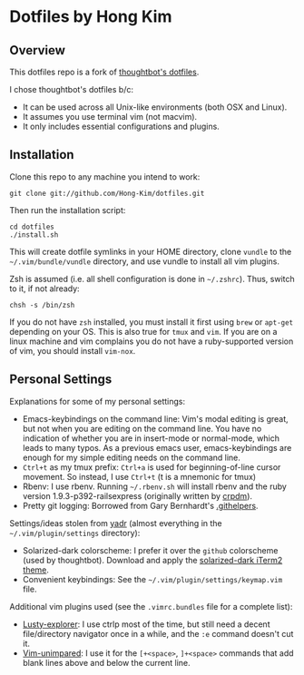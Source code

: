 Dotfiles by Hong Kim
===============

Overview
--------

This dotfiles repo is a fork of [thoughtbot's
dotfiles](https://github.com/thoughtbot/dotfiles).

I chose thoughtbot's dotfiles b/c:

* It can be used across all Unix-like environments (both OSX and Linux).
* It assumes you use terminal vim (not macvim).
* It only includes essential configurations and plugins.

Installation
------------

Clone this repo to any machine you intend to work:

    git clone git://github.com/Hong-Kim/dotfiles.git

Then run the installation script:

    cd dotfiles
    ./install.sh

This will create dotfile symlinks in your HOME directory, clone `vundle` to
the `~/.vim/bundle/vundle` directory, and use vundle to install all vim plugins.

Zsh is assumed (i.e. all shell configuration is done in `~/.zshrc`). Thus,
switch to it, if not already:

    chsh -s /bin/zsh

If you do not have `zsh` installed, you must install it first using `brew` or
`apt-get` depending on your OS. This is also true for `tmux` and `vim`. If you are on
a linux machine and vim complains you do not have a ruby-supported version of
vim, you should install `vim-nox`.

Personal Settings
-----------------

Explanations for some of my personal settings:

* Emacs-keybindings on the command line: Vim's modal editing is great, but not
  when you are editing on the command line. You have no indication of whether
  you are in insert-mode or normal-mode, which leads to many typos. As a previous
  emacs user, emacs-keybindings are enough for my simple editing needs on the
  command line.
* `Ctrl+t` as my tmux prefix: `Ctrl+a` is used for
  beginning-of-line cursor movement. So instead, I use `Ctrl+t` (t is a mnemonic
  for tmux)
* Rbenv: I use rbenv. Running `~/.rbenv.sh` will install rbenv and the ruby
  version 1.9.3-p392-railsexpress (originally written by
  [crpdm](https://github.com/crpdm)).
* Pretty git logging: Borrowed from Gary Bernhardt's
  [.githelpers](https://github.com/garybernhardt/dotfiles/blob/master/.githelpers).

Settings/ideas stolen from [yadr](https://github.com/skwp/dotfiles) (almost
everything in the `~/.vim/plugin/settings` directory):

* Solarized-dark colorscheme: I prefer it over the `github` colorscheme (used by
  thoughtbot). Download and apply the [solarized-dark iTerm2
theme](https://github.com/altercation/solarized/tree/master/iterm2-colors-solarized).
* Convenient keybindings: See the `~/.vim/plugin/settings/keymap.vim` file.

Additional vim plugins used (see the `.vimrc.bundles` file for a complete list):

* [Lusty-explorer](http://www.vim.org/scripts/script.php?script_id=1890): I use
  ctrlp most of the time, but still need a decent file/directory navigator once
  in a while, and the `:e` command doesn't cut it.
* [Vim-unimpared](https://github.com/tpope/vim-unimpaired): I use it for the
  `[+<space>`, `]+<space>` commands that add blank lines above and below the
  current line.
